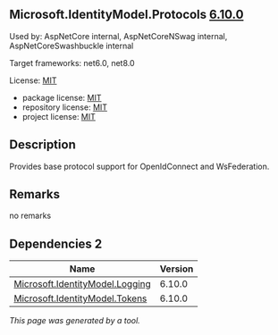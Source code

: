 Microsoft.IdentityModel.Protocols [6.10.0](https://www.nuget.org/packages/Microsoft.IdentityModel.Protocols/6.10.0)
--------------------

Used by: AspNetCore internal, AspNetCoreNSwag internal, AspNetCoreSwashbuckle internal

Target frameworks: net6.0, net8.0

License: [MIT](../../../../licenses/mit) 

- package license: [MIT](https://licenses.nuget.org/MIT) 
- repository license: [MIT](https://github.com/AzureAD/azure-activedirectory-identitymodel-extensions-for-dotnet) 
- project license: [MIT](https://github.com/AzureAD/azure-activedirectory-identitymodel-extensions-for-dotnet) 

Description
-----------
Provides base protocol support for OpenIdConnect and WsFederation.

Remarks
-----------
no remarks


Dependencies 2
-----------

|Name|Version|
|----------|:----|
|[Microsoft.IdentityModel.Logging](../../../../packages/nuget.org/microsoft.identitymodel.logging/6.10.0)|6.10.0|
|[Microsoft.IdentityModel.Tokens](../../../../packages/nuget.org/microsoft.identitymodel.tokens/6.10.0)|6.10.0|

*This page was generated by a tool.*